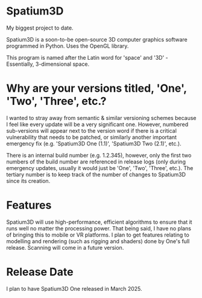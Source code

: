 # Spatium3D
My biggest project to date.

Spatium3D is a soon-to-be open-source 3D computer graphics software programmed in Python. Uses the OpenGL library.

This program is named after the Latin word for 'space' and '3D' - Essentially, 3-dimensional space.

# Why are your versions titled, 'One', 'Two', 'Three', etc.?
I wanted to stray away from semantic & similar versioning schemes because I feel like every update will be a very significant one. However, numbered sub-versions will appear next to the version word if there is a critical vulnerability that needs to be patched, or similarly another important emergency fix (e.g. 'Spatium3D One (1.1)', 'Spatium3D Two (2.1)', etc.).

There is an internal build number (e.g. 1.2.345), however, only the first two numbers of the build number are referenced in release logs (only during emergency updates, usually it would just be 'One', 'Two', 'Three', etc.). The tertiary number is to keep track of the number of changes to Spatium3D since its creation.

# Features
Spatium3D will use high-performance, efficient algorithms to ensure that it runs well no matter the processing power. That being said, I have no plans of bringing this to mobile or VR platforms. I plan to get features relating to modelling and rendering (such as rigging and shaders) done by One's full release. Scanning will come in a future version.

# Release Date
I plan to have Spatium3D One released in March 2025.
